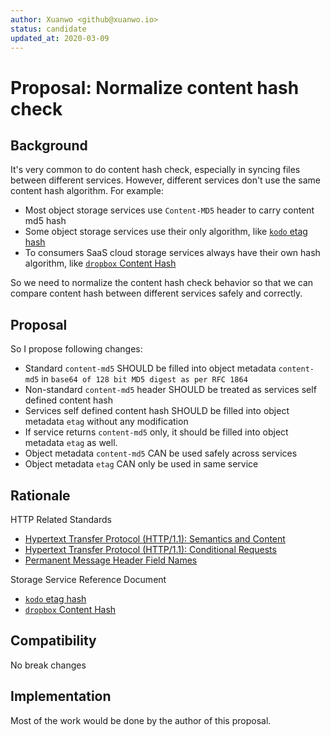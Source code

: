 ```yaml
---
author: Xuanwo <github@xuanwo.io>
status: candidate
updated_at: 2020-03-09
---
```


# Proposal: Normalize content hash check

## Background

It's very common to do content hash check, especially in syncing files between different services. However, different services don't use the same content hash algorithm. For example:

- Most object storage services use `Content-MD5` header to carry content md5 hash
- Some object storage services use their only algorithm, like [`kodo` etag hash](https://developer.qiniu.com/kodo/manual/1231/appendix#qiniu-etag)
- To consumers SaaS cloud storage services always have their own hash algorithm, like [`dropbox` Content Hash](https://www.dropbox.com/developers/reference/content-hash)

So we need to normalize the content hash check behavior so that we can compare content hash between different services safely and correctly.

## Proposal

So I propose following changes:

- Standard `content-md5` SHOULD be filled into object metadata `content-md5` in `base64 of 128 bit MD5 digest as per RFC 1864`
- Non-standard `content-md5` header SHOULD be treated as services self defined content hash
- Services self defined content hash SHOULD be filled into object metadata `etag` without any modification
- If service returns `content-md5` only, it should be filled into object metadata `etag` as well.
- Object metadata `content-md5` CAN be used safely across services
- Object metadata `etag` CAN only be used in same service

## Rationale

HTTP Related Standards

- [Hypertext Transfer Protocol (HTTP/1.1): Semantics and Content]
- [Hypertext Transfer Protocol (HTTP/1.1): Conditional Requests]
- [Permanent Message Header Field Names](https://www.iana.org/assignments/message-headers/message-headers.xml#perm-headers)

Storage Service Reference Document

- [`kodo` etag hash](https://developer.qiniu.com/kodo/manual/1231/appendix#qiniu-etag)
- [`dropbox` Content Hash](https://www.dropbox.com/developers/reference/content-hash)

## Compatibility

No break changes

## Implementation

Most of the work would be done by the author of this proposal.

[RFC7232]: https://www.rfc-editor.org/rfc/rfc7232
[RFC7231]: https://www.rfc-editor.org/rfc/rfc7231
[Hypertext Transfer Protocol (HTTP/1.1): Semantics and Content]: https://www.rfc-editor.org/rfc/rfc7231
[Hypertext Transfer Protocol (HTTP/1.1): Conditional Requests]: https://www.rfc-editor.org/rfc/rfc7232